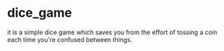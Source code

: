 # dice_game
it is a simple dice game which saves you from the effort of tossing a coin each time you're confused between things.
